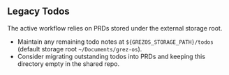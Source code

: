 ## Legacy Todos

The active workflow relies on PRDs stored under the external storage root.

- Maintain any remaining todo notes at `${GREZOS_STORAGE_PATH}/todos` (default storage root `~/Documents/grez-os`).
- Consider migrating outstanding todos into PRDs and keeping this directory empty in the shared repo.
